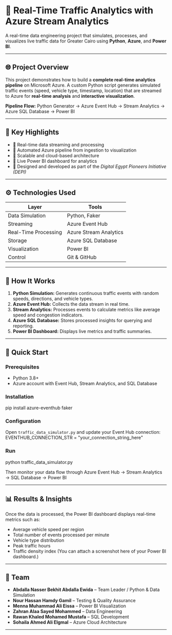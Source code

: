 # 🚗 Real-Time Traffic Analytics with Azure Stream Analytics

A real-time data engineering project that simulates, processes, and visualizes live traffic data for Greater Cairo using **Python**, **Azure**, and **Power BI**.

---

## 🌐 Project Overview

This project demonstrates how to build a **complete real-time analytics pipeline** on Microsoft Azure. A custom Python script generates simulated traffic events (speed, vehicle type, timestamp, location) that are streamed to Azure for **real-time analysis** and **interactive visualization**.

**Pipeline Flow:**
Python Generator → Azure Event Hub → Stream Analytics → Azure SQL Database → Power BI

---

## 🧠 Key Highlights

* 🔹 Real-time data streaming and processing
* 🔹 Automated Azure pipeline from ingestion to visualization
* 🔹 Scalable and cloud-based architecture
* 🔹 Live Power BI dashboard for analytics
* 🔹 Designed and developed as part of the *Digital Egypt Pioneers Initiative (DEPI)*

---

## ⚙️ Technologies Used

| Layer                | Tools                  |
| -------------------- | ---------------------- |
| Data Simulation      | Python, Faker          |
| Streaming            | Azure Event Hub        |
| Real-Time Processing | Azure Stream Analytics |
| Storage              | Azure SQL Database     |
| Visualization        | Power BI               |
| Control              | Git & GitHub           |

---

## 🧩 How It Works

1. **Python Simulation:** Generates continuous traffic events with random speeds, directions, and vehicle types.
2. **Azure Event Hub:** Collects the data stream in real time.
3. **Stream Analytics:** Processes events to calculate metrics like average speed and congestion indicators.
4. **Azure SQL Database:** Stores processed insights for querying and reporting.
5. **Power BI Dashboard:** Displays live metrics and traffic summaries.

---

## 🧪 Quick Start

### Prerequisites

* Python 3.8+
* Azure account with Event Hub, Stream Analytics, and SQL Database

### Installation

pip install azure-eventhub faker

### Configuration

Open `traffic_data_simulator.py` and update your Event Hub connection:
EVENTHUB_CONNECTION_STR = "your_connection_string_here"

### Run

python traffic_data_simulator.py

Then monitor your data flow through Azure Event Hub → Stream Analytics → SQL Database → Power BI

---

## 📊 Results & Insights

Once the data is processed, the Power BI dashboard displays real-time metrics such as:

* Average vehicle speed per region
* Total number of events processed per minute
* Vehicle type distribution
* Peak traffic hours
* Traffic density index
  (You can attach a screenshot here of your Power BI dashboard.)

---

## 👥 Team

* **Abdalla Nasser Bekhit Abdalla Ewida** – Team Leader / Python & Data Simulation
* **Nour Hassan Hamdy Gamil** – Testing & Quality Assurance
* **Menna Muhammad Ali Eissa** – Power BI Visualization
* **Zahran Alaa Sayed Mohammed** – Data Engineering
* **Rawan Khaled Mohamed Mustafa** – SQL Development
* **Sohaila Ahmed Ali Elgmal** – Azure Cloud Architecture

---
